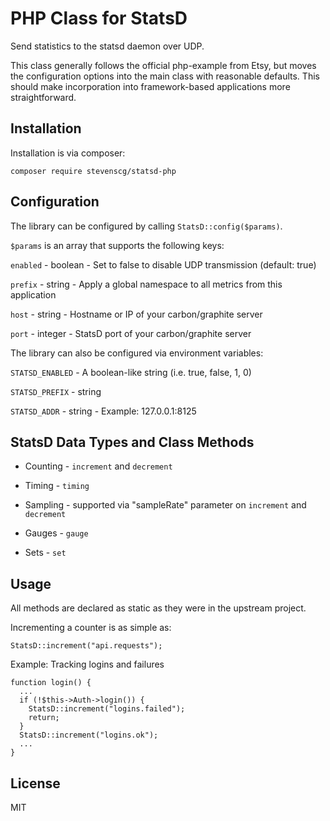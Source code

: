 PHP Class for StatsD
====================

Send statistics to the statsd daemon over UDP.

This class generally follows the official php-example from Etsy, but moves the
configuration options into the main class with reasonable defaults.  This should
make incorporation into framework-based applications more straightforward.


Installation
------------

Installation is via composer:
```
composer require stevenscg/statsd-php
```


Configuration
-------------

The library can be configured by calling `StatsD::config($params)`.

`$params` is an array that supports the following keys:

`enabled` - boolean - Set to false to disable UDP transmission (default: true)

`prefix` - string - Apply a global namespace to all metrics from this application

`host` - string - Hostname or IP of your carbon/graphite server

`port` - integer - StatsD port of your carbon/graphite server


The library can also be configured via environment variables:

`STATSD_ENABLED` - A boolean-like string (i.e. true, false, 1, 0)

`STATSD_PREFIX` - string

`STATSD_ADDR` - string - Example: 127.0.0.1:8125


StatsD Data Types and Class Methods
-----------------

* Counting - `increment` and `decrement`

* Timing - `timing`

* Sampling - supported via "sampleRate" parameter on `increment` and `decrement`

* Gauges - `gauge`

* Sets - `set`


Usage
-----

All methods are declared as static as they were in the upstream project.

Incrementing a counter is as simple as:
```
StatsD::increment("api.requests");
```


Example: Tracking logins and failures

    function login() {
      ...
      if (!$this->Auth->login()) {
        StatsD::increment("logins.failed");
        return;
      }
      StatsD::increment("logins.ok");
      ...
    }


License
-------

MIT
